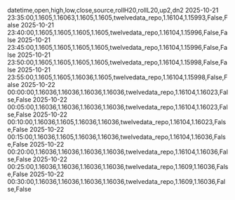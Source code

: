 datetime,open,high,low,close,source,rollH20,rollL20,up2,dn2
2025-10-21 23:35:00,1.1605,1.16063,1.1605,1.1605,twelvedata_repo,1.16104,1.15993,False,False
2025-10-21 23:40:00,1.1605,1.1605,1.1605,1.1605,twelvedata_repo,1.16104,1.15996,False,False
2025-10-21 23:45:00,1.1605,1.1605,1.1605,1.1605,twelvedata_repo,1.16104,1.15996,False,False
2025-10-21 23:50:00,1.1605,1.1605,1.1605,1.1605,twelvedata_repo,1.16104,1.15998,False,False
2025-10-21 23:55:00,1.1605,1.1605,1.16036,1.1605,twelvedata_repo,1.16104,1.15998,False,False
2025-10-22 00:00:00,1.16036,1.16036,1.16036,1.16036,twelvedata_repo,1.16104,1.16023,False,False
2025-10-22 00:05:00,1.16036,1.16036,1.16036,1.16036,twelvedata_repo,1.16104,1.16023,False,False
2025-10-22 00:10:00,1.16036,1.1605,1.16036,1.16036,twelvedata_repo,1.16104,1.16023,False,False
2025-10-22 00:15:00,1.16036,1.1605,1.16036,1.16036,twelvedata_repo,1.16104,1.16036,False,False
2025-10-22 00:20:00,1.16036,1.16036,1.16036,1.16036,twelvedata_repo,1.16104,1.16036,False,False
2025-10-22 00:25:00,1.16036,1.16036,1.16036,1.16036,twelvedata_repo,1.1609,1.16036,False,False
2025-10-22 00:30:00,1.16036,1.16036,1.16036,1.16036,twelvedata_repo,1.1609,1.16036,False,False
